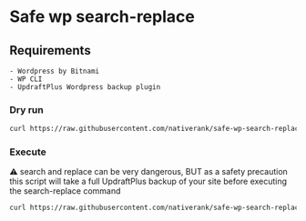 # Safe wp search-replace

## Requirements

    - Wordpress by Bitnami
    - WP CLI
    - UpdraftPlus Wordpress backup plugin

### Dry run

```bash
curl https://raw.githubusercontent.com/nativerank/safe-wp-search-replace/master/safe-wp-search-replace.sh | bash -s -- "-x-PLACEHOLDER-x-" "-x-PLACEHOLDER-x-"
```

### Execute

:warning: search and replace can be very dangerous, BUT as a safety precaution this script will take a full
UpdraftPlus backup of your site before executing the search-replace command

```bash
curl https://raw.githubusercontent.com/nativerank/safe-wp-search-replace/master/safe-wp-search-replace.sh | bash -s -- "-x-PLACEHOLDER-x-" "-x-PLACEHOLDER-x-" --execute
```
